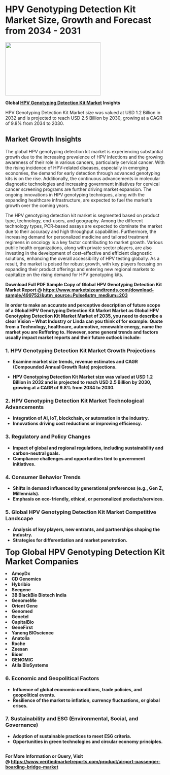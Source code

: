 <H1>HPV Genotyping Detection Kit Market Size, Growth and Forecast from 2034 - 2031</H1><img class="aligncenter size-medium wp-image-584254" src="https://thirdeyenews.in/wp-content/uploads/2034/09/Global-Market-Research-300x168.jpeg" alt="" width="300" height="168" /><p><strong>Global&nbsp;<a href="https://www.marketsizeandtrends.com/download-sample/499752/&amp;utm_source=Pulse&amp;utm_medium=203">HPV Genotyping Detection Kit Market</a> Insights</strong></p><p>HPV Genotyping Detection Kit Market size was valued at USD 1.2 Billion in 2032 and is projected to reach USD 2.5 Billion by 2030, growing at a CAGR of 9.8% from 2034 to 2030.</p><p><h2>Market Growth Insights</h2> <p>The global HPV genotyping detection kit market is experiencing substantial growth due to the increasing prevalence of HPV infections and the growing awareness of their role in various cancers, particularly cervical cancer. With the rising incidence of HPV-related diseases, especially in emerging economies, the demand for early detection through advanced genotyping kits is on the rise. Additionally, the continuous advancements in molecular diagnostic technologies and increasing government initiatives for cervical cancer screening programs are further driving market expansion. The ongoing innovations in HPV genotyping techniques, along with the expanding healthcare infrastructure, are expected to fuel the market's growth over the coming years.</p> <p><strong></strong></p> <p>The HPV genotyping detection kit market is segmented based on product type, technology, end-users, and geography. Among the different technology types, PCR-based assays are expected to dominate the market due to their accuracy and high throughput capabilities. Furthermore, the increasing demand for personalized medicine and tailored treatment regimens in oncology is a key factor contributing to market growth. Various public health organizations, along with private sector players, are also investing in the development of cost-effective and efficient diagnostic solutions, enhancing the overall accessibility of HPV testing globally. As a result, the market is poised for robust growth, with key players focusing on expanding their product offerings and entering new regional markets to capitalize on the rising demand for HPV genotyping kits. <p><strong></p><p><span class=""><strong>Download Full PDF Sample Copy of Global HPV Genotyping Detection Kit Market Report</strong> @ <a href="https://www.marketsizeandtrends.com/download-sample/499752/&amp;utm_source=Pulse&amp;utm_medium=203" target="_blank">https://www.marketsizeandtrends.com/download-sample/499752/&amp;utm_source=Pulse&amp;utm_medium=203</a></span></p><p>In order to make an accurate and perceptive description of future scope of a Global&nbsp;HPV Genotyping Detection Kit Market Market as Global&nbsp;HPV Genotyping Detection Kit Market Market of 2035, you need to describe a clear Vision &ndash; What Industry or Linda can you think of for example: Quote from a Technology, healthcare, automotive, renewable energy, name the market you are Reffering to. However, some general trends and factors usually impact market reports and their future outlook include:</p><h3>1.&nbsp;<strong>HPV Genotyping Detection Kit Market Growth Projections</strong></h3><ul><li>Examine market size trends, revenue estimates and CAGR (Compounded Annual Growth Rate) projections.</li><li><p>HPV Genotyping Detection Kit Market size was valued at USD 1.2 Billion in 2032 and is projected to reach USD 2.5 Billion by 2030, growing at a CAGR of 9.8% from 2034 to 2030.</p></li></ul><h3>2.&nbsp;<strong>HPV Genotyping Detection Kit Market Technological Advancements</strong></h3><ul><li>Integration of AI, IoT, blockchain, or automation in the industry.</li><li>Innovations driving cost reductions or improving efficiency.</li></ul><h3>3.&nbsp;<strong>Regulatory and Policy Changes</strong></h3><ul><li>Impact of global and regional regulations, including sustainability and carbon-neutral goals.</li><li>Compliance challenges and opportunities tied to government initiatives.</li></ul><h3>4.&nbsp;<strong>Consumer Behavior Trends</strong></h3><ul><li>Shifts in demand influenced by generational preferences (e.g., Gen Z, Millennials).</li><li>Emphasis on eco-friendly, ethical, or personalized products/services.</li></ul><h3>5.&nbsp;<strong>Global HPV Genotyping Detection Kit Market Competitive Landscape</strong></h3><ul><li>Analysis of key players, new entrants, and partnerships shaping the industry.</li><li>Strategies for differentiation and market penetration.</li></ul><p data-pm-slice="1 1 []"><span style="color: inherit; font-family: inherit; font-size: 25px;">Top Global HPV Genotyping Detection Kit Market Companies</span></p><div class="" data-test-id=""><p><li>AmoyDx</li><li> CD Genomics</li><li> Hybribio</li><li> Seegene</li><li> 3B BlackBio Biotech India</li><li> GenomeMe</li><li> Orient Gene</li><li> Genomed</li><li> Genetel</li><li> CapitalBio</li><li> GeneFirst</li><li> Yaneng BIOscience</li><li> Anatolia</li><li> Roche</li><li> Zeesan</li><li> Bioer</li><li> GENOMIC</li><li> Atila BioSystems</li></p></div><h3>6.&nbsp;<strong>Economic and Geopolitical Factors</strong></h3><ul><li>Influence of global economic conditions, trade policies, and geopolitical events.</li><li>Resilience of the market to inflation, currency fluctuations, or global crises.</li></ul><h3>7.&nbsp;<strong>Sustainability and ESG (Environmental, Social, and Governance)</strong></h3><ul><li>Adoption of sustainable practices to meet ESG criteria.</li><li>Opportunities in green technologies and circular economy principles.</li></ul><h2><strong style="font-size: 14px;">For More Information or Query, Visit @&nbsp;</strong><a style="background-color: #ffffff; font-size: 14px;" href="https://www.marketsizeandtrends.com/report/hpv-genotyping-detection-kit-market/" target="_blank">https://www.verifiedmarketreports.com/product/airport-passenger-boarding-bridge-market</a></h2>

